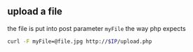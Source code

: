 ## upload a file
the file is put into post parameter `myFile` the way php expects
```bash
curl -F myFile=@file.jpg http://$IP/upload.php
```
